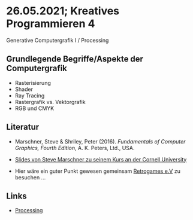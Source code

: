 # 26.05.2021; Kreatives Programmieren 4

Generative Computergrafik I / Processing

## Grundlegende Begriffe/Aspekte der Computergrafik

* Rasterisierung
* Shader
* Ray Tracing
* Rastergrafik vs. Vektorgrafik
* RGB und CMYK

## Literatur

* Marschner, Steve & Shriley, Peter (2016). *Fundamentals of Computer Graphics, Fourth Edition*, A. K. Peters, Ltd., USA.
* [Slides von Steve Marschner zu seinem Kurs an der Cornell University](http://www.cs.cornell.edu/courses/cs4620/2014fa/index.shtml)

* Hier wäre ein guter Punkt gewesen gemeinsam [Retrogames e.V](https://www.retrogames.info/) zu besuchen ...

## Links
* [Processing](https://processing.org/)